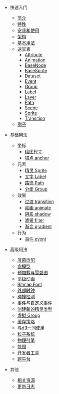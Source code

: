 * 快速入门
  * [简介](/zh-cn/index#简介)
  * [特性](/zh-cn/index#特性)
  * [安装和使用](/zh-cn/index#安装和使用)
  * [架构](/zh-cn/index#架构)
  * [基本用法](/zh-cn/index#基本用法)
  * 速查表
    * [Attribute](/zh-cn/doc/attribute)
    * [Animation](/zh-cn/doc/animation)
    * [BaseNode](/zh-cn/doc/basenode)
    * [BaseSprite](/zh-cn/doc/basesprite)
    * [Dataset](/zh-cn/doc/dataset)
    * [Event](/zh-cn/doc/event)
    * [Group](/zh-cn/doc/group)
    * [Label](/zh-cn/doc/label)
    * [Layer](/zh-cn/doc/layer)
    * [Path](/zh-cn/doc/path)
    * [Scene](/zh-cn/doc/scene)
    * [Sprite](/zh-cn/doc/sprite)
    * [Transition](/zh-cn/doc/transition)
  * [例子](/zh-cn/examples)

* 基础用法
  * 坐标
    * [绘图尺寸](/zh-cn/layer#绘图尺寸)
    * [锚点 anchor](/zh-cn/layer#锚点-anchor)
  * 元素
    * [精灵 Sprite](/zh-cn/elements#精灵-Sprite)
    * [文字 Label](/zh-cn/elements#文字-Label)
    * [路径 Path](/zh-cn/elements#路径-Path)
    * [分组 Group](/zh-cn/elements#分组-Group)
  * 效果
    * [过渡 transition](/zh-cn/effect#动画-transition)
    * [动画 animate](/zh-cn/effect#动画-animate)
    * [阴影 shadow](/zh-cn/effect#阴影-shadow)
    * [滤镜 filter](/zh-cn/effect#滤镜-filter)
    * [渐变 gradient](/zh-cn/effect#渐变-gradient)
  * 行为
    * [事件 event](/zh-cn/behavior#响应-dom-事件)

* 高级用法
  * [屏幕适配](/zh-cn/guide/resolution)
  * [盒模型](/zh-cn/guide/boxmodel)
  * [预加载与雪碧图](/zh-cn/guide/resource)
  * [高级动画](/zh-cn/guide/animations)
  * [Bitmap Font](/zh-cn/guide/bmfont)
  * [外部时钟](/zh-cn/guide/ticker)
  * [碰撞检测](/zh-cn/guide/collision)
  * [事件与自定义事件](/zh-cn/guide/events)
  * [创建新的精灵类型](/zh-cn/guide/nodes)
  * [虚拟 Group](/zh-cn/guide/virtualgroup)
  * [缓存策略](/zh-cn/guide/cache)
  * [与d3一同使用](/zh-cn/guide/d3)
  * [粒子系统](/zh-cn/guide/particle)
  * [物理引擎](/zh-cn/guide/matter)
  * [快照](/zh-cn/guide/snapshot)
  * [开发者工具](/zh-cn/guide/devtools)
  * [跨平台](/zh-cn/guide/platforms)

* 其他
  * [相关资源](/zh-cn/resource)
  * [更新日志](/zh-cn/changelog)
